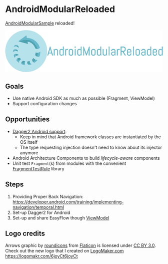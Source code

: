 # AndroidModularReloaded

[AndroidModularSample](https://github.com/RoRoche/AndroidModularSample) reloaded!

![logo](https://raw.githubusercontent.com/RoRoche/AndroidModularReloaded/master/assets/logo.png)

## Goals

- Use native Android SDK as much as possible (Fragment, ViewModel)
- Support configuration changes

## Opportunities

- [Dagger2 Android support](https://google.github.io/dagger//android.html):
    - Keep in mind that Android framework classes are instantiated by the OS itself
    - The type requesting injection doesn't need to know about its injector anymore
- Android Architecture Components to build _lifecycle-aware_ components
- Unit test `Fragment`(s) from modules with the convenient [FragmentTestRule](https://github.com/21Buttons/FragmentTestRule) library

## Steps

1. Providing Proper Back Navigation: <https://developer.android.com/training/implementing-navigation/temporal.html>
2. Set-up Dagger2 for Android
3. Set-up and share EasyFlow though [ViewModel](https://developer.android.com/topic/libraries/architecture/viewmodel.html#sharing_data_between_fragments)

## Logo credits

Arrows graphic by <a href="http://www.flaticon.com/authors/roundicons">roundicons</a> from <a href="http://www.flaticon.com/">Flaticon</a> is licensed under <a href="http://creativecommons.org/licenses/by/3.0/" title="Creative Commons BY 3.0">CC BY 3.0</a>. Check out the new logo that I created on <a href="http://logomakr.com" title="Logo Maker">LogoMaker.com</a> https://logomakr.com/6joyCt6joyCt
